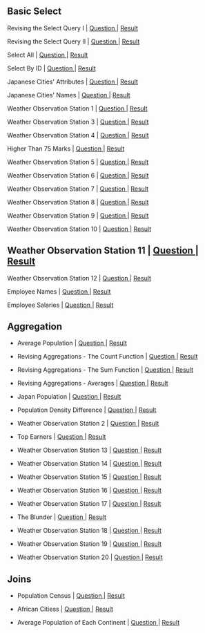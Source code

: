 ## Basic Select
Revising the Select Query I | [ Question ](https://www.hackerrank.com/challenges/revising-the-select-query/problem?isFullScreen=false) | [ Result ](https://github.com/Ram11Coder/HackerRank-JAVA/blob/master/SQL/Solutions/sql1.txt)

Revising the Select Query II | [ Question ](https://www.hackerrank.com/challenges/revising-the-select-query-2/problem?isFullScreen=false) | [ Result ](https://github.com/Ram11Coder/HackerRank-JAVA/blob/master/SQL/Solutions/sql2.txt)

Select All | [ Question ](https://www.hackerrank.com/challenges/select-all-sql/problem?isFullScreen=false) | [ Result ](https://github.com/Ram11Coder/HackerRank-JAVA/blob/master/SQL/Solutions/sql3.txt)

Select By ID | [ Question ](https://www.hackerrank.com/challenges/select-by-id/problem?isFullScreen=false) | [ Result ](https://github.com/Ram11Coder/HackerRank-JAVA/blob/master/SQL/Solutions/sql4.txt)
 
Japanese Cities' Attributes | [ Question ](https://www.hackerrank.com/challenges/japanese-cities-attributes/problem?isFullScreen=false) | [ Result ](https://github.com/Ram11Coder/HackerRank-JAVA/blob/master/SQL/Solutions/sql5.txt)

Japanese Cities' Names | [ Question ](https://www.hackerrank.com/challenges/japanese-cities-name/problem?isFullScreen=false) | [ Result ](https://github.com/Ram11Coder/HackerRank-JAVA/blob/master/SQL/Solutions/sql6.txt)

Weather Observation Station 1 | [ Question ](https://www.hackerrank.com/challenges/weather-observation-station-1/problem?isFullScreen=false) | [ Result ](https://github.com/Ram11Coder/HackerRank-JAVA/blob/master/SQL/Solutions/sql7.txt)

Weather Observation Station 3 | [ Question ](https://www.hackerrank.com/challenges/weather-observation-station-3/problem?isFullScreen=false) | [ Result ](https://github.com/Ram11Coder/HackerRank-JAVA/blob/master/SQL/Solutions/sql8.txt)

Weather Observation Station 4 | [ Question ](https://www.hackerrank.com/challenges/weather-observation-station-4/problem?isFullScreen=false) | [ Result ](https://github.com/Ram11Coder/HackerRank-JAVA/blob/master/SQL/Solutions/sql9.txt)

Higher Than 75 Marks | [ Question ](https://www.hackerrank.com/challenges/more-than-75-marks/problem?isFullScreen=false) | [ Result ](https://github.com/Ram11Coder/HackerRank-JAVA/blob/master/SQL/Solutions/sql10.txt)

Weather Observation Station 5 | [ Question ](https://www.hackerrank.com/challenges/weather-observation-station-5/problem?isFullScreen=false) | [ Result ](https://github.com/Ram11Coder/HackerRank-JAVA/blob/master/SQL/Solutions/sql20.txt)


Weather Observation Station 6 | [ Question ](https://www.hackerrank.com/challenges/weather-observation-station-6/problem) | [ Result ](https://github.com/Ram11Coder/HackerRank-JAVA/blob/master/SQL/Solutions/sql11.txt)

Weather Observation Station 7 | [ Question ](https://www.hackerrank.com/challenges/weather-observation-station-7/problem?isFullScreen=false) | [ Result ](https://github.com/Ram11Coder/HackerRank-JAVA/blob/master/SQL/Solutions/sql12.txt)

Weather Observation Station 8 | [ Question ](https://www.hackerrank.com/challenges/weather-observation-station-8/problem?isFullScreen=false) | [ Result ](https://github.com/Ram11Coder/HackerRank-JAVA/blob/master/SQL/Solutions/sql13.txt)

Weather Observation Station 9 | [ Question ](https://www.hackerrank.com/challenges/weather-observation-station-9/problem?isFullScreen=false) | [ Result ](https://github.com/Ram11Coder/HackerRank-JAVA/blob/master/SQL/Solutions/sql14.txt)


Weather Observation Station 10 | [ Question ](https://www.hackerrank.com/challenges/weather-observation-station-10/problem?isFullScreen=false) | [ Result ](https://github.com/Ram11Coder/HackerRank-JAVA/blob/master/SQL/Solutions/sql15.txt)

Weather Observation Station 11 | [ Question ](https://www.hackerrank.com/challenges/weather-observation-station-11/problem?isFullScreen=false) | [ Result ](https://github.com/Ram11Coder/HackerRank-JAVA/blob/master/SQL/Solutions/sql16.txt)
- 
Weather Observation Station 12 | [ Question ](https://www.hackerrank.com/challenges/weather-observation-station-12/problem?isFullScreen=false) | [ Result ](https://github.com/Ram11Coder/HackerRank-JAVA/blob/master/SQL/Solutions/sql17.txt)

Employee Names | [ Question ](https://www.hackerrank.com/challenges/name-of-employees/problem?isFullScreen=false) | [ Result ](https://github.com/Ram11Coder/HackerRank-JAVA/blob/master/SQL/Solutions/sql18.txt)

Employee Salaries | [ Question ](https://www.hackerrank.com/challenges/salary-of-employees/problem?isFullScreen=false) | [ Result ](https://github.com/Ram11Coder/HackerRank-JAVA/blob/master/SQL/Solutions/sql19.txt)

## Aggregation
- Average Population | [ Question ](https://www.hackerrank.com/challenges/average-population/problem?isFullScreen=false) | [ Result ](https://github.com/Ram11Coder/HackerRank-JAVA/blob/master/SQL/Solutions/sql21.txt)

- Revising Aggregations - The Count Function | [ Question ](https://www.hackerrank.com/challenges/revising-aggregations-the-count-function/problem?isFullScreen=false) | [ Result ](https://github.com/Ram11Coder/HackerRank-JAVA/blob/master/SQL/Solutions/sql22.txt)

- Revising Aggregations - The Sum Function | [ Question ](https://www.hackerrank.com/challenges/revising-aggregations-sum/problem?isFullScreen=false) | [ Result ](https://github.com/Ram11Coder/HackerRank-JAVA/blob/master/SQL/Solutions/sql23.txt)

- Revising Aggregations - Averages | [ Question ](https://www.hackerrank.com/challenges/revising-aggregations-the-average-function/problem?isFullScreen=false) | [ Result ](https://github.com/Ram11Coder/HackerRank-JAVA/blob/master/SQL/Solutions/sql24.txt)

- Japan Population | [ Question ](https://www.hackerrank.com/challenges/japan-population/problem?isFullScreen=false) | [ Result ](https://github.com/Ram11Coder/HackerRank-JAVA/blob/master/SQL/Solutions/sql25.txt)

- Population Density Difference | [ Question ](https://www.hackerrank.com/challenges/population-density-difference/problem?isFullScreen=false) | [ Result ](https://github.com/Ram11Coder/HackerRank-JAVA/blob/master/SQL/Solutions/sql26.txt)

- Weather Observation Station 2 | [ Question ](https://www.hackerrank.com/challenges/weather-observation-station-2/problem?isFullScreen=false) | [ Result ](https://github.com/Ram11Coder/HackerRank-JAVA/blob/master/SQL/Solutions/sql27.txt)

- Top Earners | [ Question ](https://www.hackerrank.com/challenges/earnings-of-employees/problem?isFullScreen=false) | [ Result ](https://github.com/Ram11Coder/HackerRank-JAVA/blob/master/SQL/Solutions/sql28.txt)

- Weather Observation Station 13 | [ Question ](https://www.hackerrank.com/challenges/weather-observation-station-13/problem?isFullScreen=false) | [ Result ](https://github.com/Ram11Coder/HackerRank-JAVA/blob/master/SQL/Solutions/sql29.txt)


- Weather Observation Station 14 | [ Question ](https://www.hackerrank.com/challenges/weather-observation-station-14/problem?isFullScreen=false) | [ Result ](https://github.com/Ram11Coder/HackerRank-JAVA/blob/master/SQL/Solutions/sql30.txt)

- Weather Observation Station 15 | [ Question ](https://www.hackerrank.com/challenges/weather-observation-station-15/problem?isFullScreen=false) | [ Result ](https://github.com/Ram11Coder/HackerRank-JAVA/blob/master/SQL/Solutions/sql31.txt)


- Weather Observation Station 16 | [ Question ](https://www.hackerrank.com/challenges/weather-observation-station-16/problem?isFullScreen=false) | [ Result ](https://github.com/Ram11Coder/HackerRank-JAVA/blob/master/SQL/Solutions/sql32.txt)

- Weather Observation Station 17 | [ Question ](https://www.hackerrank.com/challenges/weather-observation-station-17/problem?isFullScreen=false) | [ Result ](https://github.com/Ram11Coder/HackerRank-JAVA/blob/master/SQL/Solutions/sql33.txt)


- The Blunder | [ Question ](https://www.hackerrank.com/challenges/the-blunder/problem?isFullScreen=false) | [ Result ](https://github.com/Ram11Coder/HackerRank-JAVA/blob/master/SQL/Solutions/sql34.txt)

- Weather Observation Station 18 | [ Question ](https://www.hackerrank.com/challenges/weather-observation-station-18/problem?isFullScreen=false) | [ Result ](https://github.com/Ram11Coder/HackerRank-JAVA/blob/master/SQL/Solutions/sql35.txt)

- Weather Observation Station 19 | [ Question ](https://www.hackerrank.com/challenges/weather-observation-station-19/problem?isFullScreen=false) | [ Result ](https://github.com/Ram11Coder/HackerRank-JAVA/blob/master/SQL/Solutions/sql39.txt)

- Weather Observation Station 20 | [ Question ](https://www.hackerrank.com/challenges/weather-observation-station-20/problem?isFullScreen=false) | [ Result ](https://github.com/Ram11Coder/HackerRank-JAVA/blob/master/SQL/Solutions/sql40.txt)

## Joins
- Population Census | [ Question ](https://www.hackerrank.com/challenges/asian-population/problem?isFullScreen=false) | [ Result ](https://github.com/Ram11Coder/HackerRank-JAVA/blob/master/SQL/Solutions/sql36.txt)

- African Citiess | [ Question ](https://www.hackerrank.com/challenges/african-cities/problem?isFullScreen=false) | [ Result ](https://github.com/Ram11Coder/HackerRank-JAVA/blob/master/SQL/Solutions/sql37.txt)

- Average Population of Each Continent | [ Question ](https://www.hackerrank.com/challenges/average-population-of-each-continent/problem?isFullScreen=false) | [ Result ](https://github.com/Ram11Coder/HackerRank-JAVA/blob/master/SQL/Solutions/sql38.txt)
